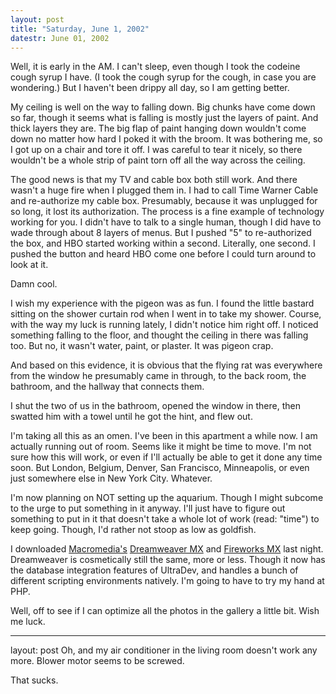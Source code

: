 ```yaml
---
layout: post
title: "Saturday, June 1, 2002"
datestr: June 01, 2002
---
```


Well, it is early in the AM. I can't sleep, even though I took the codeine
cough syrup I have. (I took the cough syrup for the cough, in case you are wondering.)
But I haven't been drippy all day, so I am getting better.

My ceiling is well on the way to falling down. Big chunks have come down so
far, though it seems what is falling is mostly just the layers of paint. And
thick layers they are. The big flap of paint hanging down wouldn't come down
no matter how hard I poked it with the broom. It was bothering me, so I got
up on a chair and tore it off. I was careful to tear it nicely, so there wouldn't
be a whole strip of paint torn off all the way across the ceiling.

The good news is that my TV and cable box both still work. And there wasn't
a huge fire when I plugged them in. I had to call Time Warner Cable and re-authorize
my cable box. Presumably, because it was unplugged for so long, it lost its
authorization. The process is a fine example of technology working for you.
I didn't have to talk to a single human, though I did have to wade through about
8 layers of menus. But I pushed "5" to re-authorized the box, and
HBO started working within a second. Literally, one second. I pushed the button
and heard HBO come one before I could turn around to look at it.

Damn cool.

I wish my experience with the pigeon was as fun. I found the little bastard
sitting on the shower curtain rod when I went in to take my shower. Course,
with the way my luck is running lately, I didn't notice him right off. I noticed
something falling to the floor, and thought the ceiling in there was falling
too. But no, it wasn't water, paint, or plaster. It was pigeon crap.

And based on this evidence, it is obvious that the flying rat was everywhere
from the window he presumably came in through, to the back room, the bathroom,
and the hallway that connects them.

I shut the two of us in the bathroom, opened the window in there, then swatted
him with a towel until he got the hint, and flew out.

I'm taking all this as an omen. I've been in this apartment a while now. I
am actually running out of room. Seems like it might be time to move. I'm not
sure how this will work, or even if I'll actually be able to get it done any
time soon. But London, Belgium, Denver, San Francisco, Minneapolis, or even
just somewhere else in New York City. Whatever.

I'm now planning on NOT setting up the aquarium. Though I might subcome to
the urge to put something in it anyway. I'll just have to figure out something
to put in it that doesn't take a whole lot of work (read: "time")
to keep going. Though, I'd rather not stoop as low as goldfish.

I downloaded <a href="http://www.macromedia.com/">Macromedia's</a> <a href="http://www.macromedia.com/software/dreamweaver/">Dreamweaver
MX</a> and <a href="http://www.macromedia.com/software/fireworks/">Fireworks
MX</a> last night. Dreamweaver is cosmetically still the same, more or less.
Though it now has the database integration features of UltraDev, and handles
a bunch of different scripting environments natively. I'm going to have to try
my hand at PHP.

Well, off to see if I can optimize all the photos in the gallery a little bit.
Wish me luck.

---
layout: post
Oh, and my air conditioner in the living room doesn't work any more. Blower
motor seems to be screwed.

That sucks.

